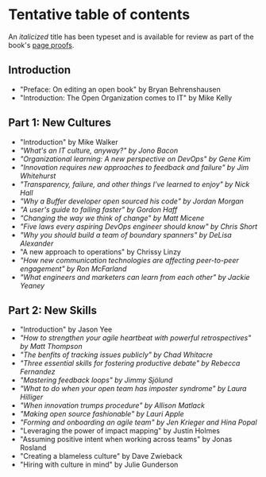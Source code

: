 # Tentative table of contents

An _italicized_ title has been typeset and is available for review as part of the book's [page proofs](https://github.com/open-organization-ambassadors/open-org-it-culture).

## Introduction

* "Preface: On editing an open book" by Bryan Behrenshausen
* "Introduction: The Open Organization comes to IT" by Mike Kelly

## Part 1: New Cultures

* "Introduction" by Mike Walker
* _"What's an IT culture, anyway?" by Jono Bacon_
* _"Organizational learning: A new perspective on DevOps" by Gene Kim_
* _"Innovation requires new approaches to feedback and failure" by Jim Whitehurst_
* _"Transparency, failure, and other things I've learned to enjoy" by Nick Hall_
* _"Why a Buffer developer open sourced his code" by Jordan Morgan_
* _"A user's guide to failing faster" by Gordon Haff_
* _"Changing the way we think of change" by Matt Micene_
* _"Five laws every aspiring DevOps engineer should know" by Chris Short_
* _"Why you should build a team of boundary spanners" by DeLisa Alexander_
* "A new approach to operations" by Chrissy Linzy
* _"How new communication technologies are affecting peer-to-peer engagement" by Ron McFarland_
* _"What engineers and marketers can learn from each other" by Jackie Yeaney_

## Part 2: New Skills

* "Introduction" by Jason Yee
* _"How to strengthen your agile heartbeat with powerful retrospectives" by Matt Thompson_
* _"The benfits of tracking issues publicly" by Chad Whitacre_
* _"Three essential skills for fostering productive debate" by Rebecca Fernandez_
* _"Mastering feedback loops" by Jimmy Sjölund_
* _"What to do when your open team has imposter syndrome" by Laura Hilliger_
* _"When innovation trumps procedure" by Allison Matlack_
* _"Making open source fashionable" by Lauri Apple_
* _"Forming and onboarding an agile team" by Jen Krieger and Hina Popal_
* "Leveraging the power of impact mapping" by Justin Holmes
* "Assuming positive intent when working across teams" by Jonas Rosland
* "Creating a blameless culture" by Dave Zwieback
* "Hiring with culture in mind" by Julie Gunderson
